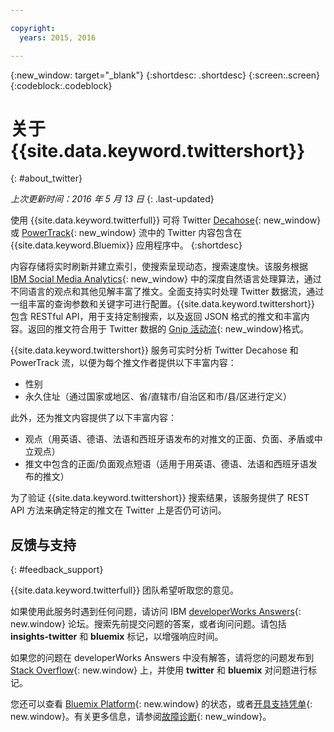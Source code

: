 ```yaml
---

copyright:
  years: 2015, 2016

---
```


{:new_window: target="_blank"}
{:shortdesc: .shortdesc}
{:screen:.screen}
{:codeblock:.codeblock}

# 关于 {{site.data.keyword.twittershort}}
{: #about_twitter}

*上次更新时间：2016 年 5 月 13 日*
{: .last-updated}

使用 {{site.data.keyword.twitterfull}} 可将 Twitter [Decahose](http://support.gnip.com/apis/firehose/overview.html){: new_window} 或 [PowerTrack](http://support.gnip.com/apis/powertrack/overview.html){: new_window} 流中的 Twitter 内容包含在 {{site.data.keyword.Bluemix}} 应用程序中。
{:shortdesc}

内容存储将实时刷新并建立索引，使搜索呈现动态，搜索速度快。该服务根据 [IBM Social Media Analytics](http://www.ibm.com/software/products/en/social-media-analytics/){: new_window} 中的深度自然语言处理算法，通过不同语言的观点和其他见解丰富了推文。全面支持实时处理 Twitter 数据流，通过一组丰富的查询参数和关键字可进行配置。{{site.data.keyword.twittershort}} 包含 RESTful API，用于支持定制搜索，以及返回 JSON 格式的推文和丰富内容。返回的推文符合用于 Twitter 数据的 [Gnip 活动流](http://support.gnip.com/sources/twitter/data_format.html){: new_window}格式。

{{site.data.keyword.twittershort}} 服务可实时分析 Twitter Decahose 和 PowerTrack 流，以便为每个推文作者提供以下丰富内容：
* 性别
* 永久住址（通过国家或地区、省/直辖市/自治区和市/县/区进行定义）

此外，还为推文内容提供了以下丰富内容：

* 观点（用英语、德语、法语和西班牙语发布的对推文的正面、负面、矛盾或中立观点）
* 推文中包含的正面/负面观点短语（适用于用英语、德语、法语和西班牙语发布的推文）

为了验证 {{site.data.keyword.twittershort}} 搜索结果，该服务提供了 REST API 方法来确定特定的推文在 Twitter 上是否仍可访问。 

## 反馈与支持 
{: #feedback_support}

{{site.data.keyword.twitterfull}} 团队希望听取您的意见。

如果使用此服务时遇到任何问题，请访问 IBM [developerWorks Answers](https://developer.ibm.com/answers/topics/insights-twitter/?smartspace=bluemix){: new.window} 论坛。搜索先前提交问题的答案，或者询问问题。请包括 **insights-twitter** 和 **bluemix** 标记，以增强响应时间。

如果您的问题在 developerWorks Answers 中没有解答，请将您的问题发布到 [Stack Overflow](http://stackoverflow.com/search?q=twitter+bluemix){: new.window} 上，并使用 **twitter** 和 **bluemix** 对问题进行标记。

您还可以查看 [Bluemix Platform](https://developer.ibm.com/bluemix/support/#status){: new.window} 的状态，或者[开具支持凭单](https://cloudoe.support.ibmcloud.com/ics/support/default.asp?deptid=31036&offering=ibmbluemix){: new.window}。有关更多信息，请参阅[故障诊断](https://console.{DomainName}/docs/troubleshoot/troubleshoot.html){: new_window}。
